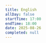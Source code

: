 ```yaml
---
title: English
allDay: false
startTime: 17:00
endTime: 18:00
date: 2025-08-26
completed: null
---
```

